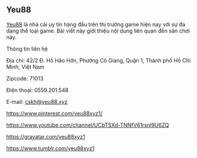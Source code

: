 ## Yeu88

[Yeu88](https://yeu88.xyz/) là nhà cái uy tín hàng đầu trên thị trường game hiện nay với sự đa dạng thể loại game. Bài viết này giới thiệu nội dung liên quan đến sân chơi này.

Thông tin liên hệ

Địa chỉ: 42/2 Đ. Hồ Hảo Hớn, Phường Cô Giang, Quận 1, Thành phố Hồ Chí Minh, Việt Nam

Zipcode: 71013

Điện thoại: 0559.201.548

E-mail: cskh@yeu88.xyz

https://www.pinterest.com/yeu88xyz1/

https://www.youtube.com/channel/UCbTSXd-TNNfV61rsnl9U6ZQ

https://gravatar.com/yeu88xyz1

https://www.tumblr.com/yeu88xyz1
